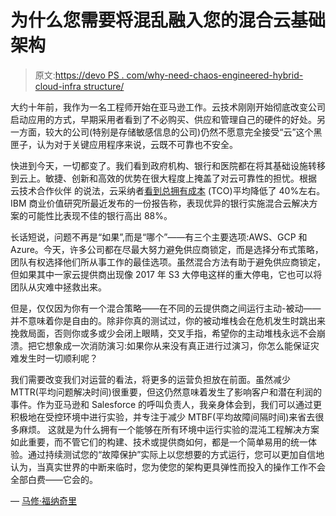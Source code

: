 # 为什么您需要将混乱融入您的混合云基础架构

> 原文:[https://devo PS . com/why-need-chaos-engineered-hybrid-cloud-infra structure/](https://devops.com/why-need-chaos-engineered-hybrid-cloud-infrastructure/)

大约十年前，我作为一名工程师开始在亚马逊工作。云技术刚刚开始彻底改变公司启动应用的方式，早期采用者看到了不必购买、供应和管理自己的硬件的好处。另一方面，较大的公司(特别是存储敏感信息的公司)仍然不愿意完全接受“云”这个黑匣子，认为对于关键应用程序来说，云既不可靠也不安全。

快进到今天，一切都变了。我们看到政府机构、银行和医院都在将其基础设施转移到云上。敏捷、创新和高效的优势在很大程度上掩盖了对云可靠性的担忧。根据 云技术合作伙伴 的说法，云采纳者[看到总拥有成本](https://www.cloudtp.com/doppler/cloud-economics-getting-bigger-picture/) (TCO)平均降低了 40%左右。IBM 商业价值研究所最近发布的一份报告称，表现优异的银行实施混合云解决方案的可能性比表现不佳的银行高出 88%。

长话短说，问题不再是“如果”,而是“哪个”——有三个主要选项:AWS、GCP 和 Azure。今天，许多公司都在尽最大努力避免供应商锁定，而是选择分布式策略，团队有权选择他们所从事工作的最佳选项。虽然混合方法有助于避免供应商锁定，但如果其中一家云提供商出现像 2017 年 S3 大停电这样的重大停电，它也可以将团队从灾难中拯救出来。

但是，仅仅因为你有一个混合策略——在不同的云提供商之间运行主动-被动——并不意味着你是自由的。除非你真的测试过，你的被动堆栈会在危机发生时跳出来挽救局面，否则你或多或少会闭上眼睛，交叉手指，希望你的主动堆栈永远不会崩溃。把它想象成一次消防演习:如果你从来没有真正进行过演习，你怎么能保证灾难发生时一切顺利呢？

我们需要改变我们对运营的看法，将更多的运营负担放在前面。虽然减少 MTTR(平均问题解决时间)很重要，但这仍然意味着发生了影响客户和潜在利润的事件。作为亚马逊和 Salesforce 的呼叫负责人，我亲身体会到，我们可以通过更积极地在受控环境中进行实验，并专注于减少 MTBF(平均故障间隔时间)来省去很多麻烦。    这就是为什么拥有一个能够在所有环境中运行实验的混沌工程解决方案如此重要，而不管它们的构建、技术或提供商如何，都是一个简单易用的统一体验。通过持续测试您的“故障保护”实际上以您想要的方式运行，您可以更加自信地认为，当真实世界的中断来临时，您为使您的架构更具弹性而投入的操作工作不会全部白费——它会的。

— [马修·福纳奇里](https://devops.com/author/matthew-fornaciari/)